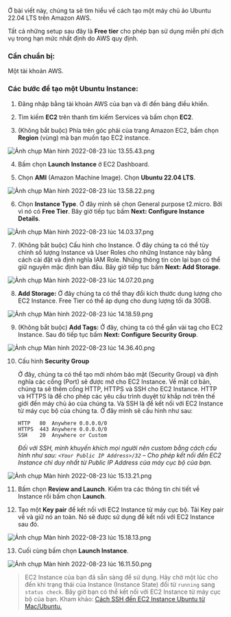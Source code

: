 Ở bài viết này, chúng ta sẽ tìm hiểu về cách tạo một máy chủ ảo Ubuntu 22.04 LTS trên Amazon AWS.

Tất cả những setup sau đây là **Free tier** cho phép bạn sử dụng miễn phí dịch vụ trong hạn mức nhất định do AWS quy định.

### Cần chuẩn bị:
Một tài khoản AWS.

### Các bước để tạo một Ubuntu Instance:
1. Đăng nhập bằng tài khoản AWS của bạn và đi đến bảng điều khiển.

2. Tìm kiếm **EC2** trên thanh tìm kiếm Services và bấm chọn **EC2**.

3. (Không bắt buộc) Phía trên góc phải của trang Amazon EC2, bấm chọn **Region** (vùng) mà bạn muốn tạo EC2 instance.

![Ảnh chụp Màn hình 2022-08-23 lúc 13.55.43.png](https://images.viblo.asia/9c268bbf-d694-423f-836f-643e6d740795.png)

4. Bấm chọn **Launch Instance** ở EC2 Dashboard.

5. Chọn **AMI** (Amazon Machine Image). Chọn **Ubuntu 22.04 LTS**.

![Ảnh chụp Màn hình 2022-08-23 lúc 13.58.22.png](https://images.viblo.asia/1d98ae47-10e7-4c5e-97de-6379f3cdc1fe.png)

6. Chọn **Instance Type**. Ở đây mình sẽ chọn General purpose t2.micro. Bởi vì nó có **Free Tier**. Bây giờ tiếp tục bấm **Next: Configure Instance Details**.

![Ảnh chụp Màn hình 2022-08-23 lúc 14.03.37.png](https://images.viblo.asia/9f68a4e8-e1b2-4b6f-bab0-ff4a59e8b09d.png)

7. (Không bắt buộc) Cấu hình cho Instance. Ở đây chúng ta có thể tùy chỉnh số lượng Instance và User Roles cho những Instance này bằng cách cài đặt và định nghĩa IAM Role. Những thông tin còn lại bạn có thể giữ nguyên mặc định ban đầu. Bây giờ tiếp tục bấm **Next: Add Storage**.

![Ảnh chụp Màn hình 2022-08-23 lúc 14.07.20.png](https://images.viblo.asia/e130158f-b7a6-4d0b-8431-29de1bb430f0.png)

8. **Add Storage:** Ở đây chúng ta có thể thay đổi kích thước dung lượng cho EC2 Instance. Free Tier có thể áp dụng cho dung lượng tối đa 30GB.

![Ảnh chụp Màn hình 2022-08-23 lúc 14.18.59.png](https://images.viblo.asia/5d7712c3-0ffc-48d8-aa43-2fbc9997b8c4.png)

9. (Không bắt buộc) **Add Tags:** Ở đây, chúng ta có thể gắn vài tag cho EC2 Instance. Sau đó tiếp tục bấm **Next: Configure Security Group**.

![Ảnh chụp Màn hình 2022-08-23 lúc 14.36.40.png](https://images.viblo.asia/fa44455b-0972-4106-b14a-27b2763c9cfd.png)

10. Cấu hình **Security Group**

    Ở đây, chúng ta có thể tạo mới nhóm bảo mật (Security Group) và định nghĩa các cổng (Port) sẽ được mở cho EC2 Instance.
    Về mặt cơ bản, chúng ta sẽ thêm cổng HTTP, HTTPS và SSH cho EC2 Instance. HTTP và HTTPS là để cho phép các yêu cầu trình duyệt từ khắp nơi trên thế giới đến máy 
    chủ ảo của chúng ta. Và SSH là để kết nối với EC2 Instance từ máy cục bộ của chúng ta.
    Ở đây mình sẽ cấu hình như sau:

    ```
    HTTP   80  Anywhere 0.0.0.0/0
    HTTPS  443 Anywhere 0.0.0.0/0
    SSH    20  Anywhere or Custom
    ```

    *Đối với SSH, mình khuyến khích mọi người nên custom bằng cách cấu hình như sau:
    `<Your Public IP Address>/32` – Cho phép kết nối đến EC2 Instance chỉ duy nhất từ Public IP Address của máy cục bộ của bạn.*

![Ảnh chụp Màn hình 2022-08-23 lúc 15.13.21.png](https://images.viblo.asia/87b690bd-f105-4115-a32b-423b111c6457.png)

11. Bấm chọn **Review and Launch**. Kiểm tra các thông tin chi tiết về Instance rồi bấm chọn **Launch**.

12. Tạo một **Key pair** để kết nối với EC2 Instance từ máy cục bộ. Tải Key pair về và giữ nó an toàn. Nó sẽ được sử dụng để kết nối với EC2 Instance sau đó.

![Ảnh chụp Màn hình 2022-08-23 lúc 15.18.13.png](https://images.viblo.asia/3da799da-fe83-4419-bf32-40d9a255f9f7.png)

13. Cuối cùng bấm chọn **Launch Instance**.

![Ảnh chụp Màn hình 2022-08-23 lúc 16.11.50.png](https://images.viblo.asia/cb7629ee-9dba-4a05-8f1e-e34f721bc85c.png)

> EC2 Instance của bạn đã sẵn sàng để sử dụng. Hãy chờ một lúc cho đến khi trạng thái của Instance (Instance State) đổi từ `running` sang `status check`. Bây giờ bạn có thể kết nối với EC2 Instance từ máy cục bộ của bạn. Kham khảo: [Cách SSH đến EC2 Instance Ubuntu từ Mac/Ubuntu.](https://viblo.asia/p/cach-ssh-den-ec2-instance-ubuntu-tu-macubuntu-PAoJe0xN41j)
